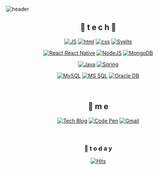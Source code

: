 
<!--
**hyo9134/hyo9134** is a ✨ _special_ ✨ repository because its `README.md` (this file) appears on your GitHub profile.

Here are some ideas to get you started:

- 🔭 I’m currently working on ...
- 🌱 I’m currently learning ...
- 👯 I’m looking to collaborate on ...
- 🤔 I’m looking for help with ...
- 💬 Ask me about ...
- 📫 How to reach me: ...
- 😄 Pronouns: ...
- ⚡ Fun fact: ...
-->
![header](https://capsule-render.vercel.app/api?type=waving&color=gradient&height=300&section=header&text=CodeGream🎨&fontSize=70)

<div align=center>

## 🌹 t e c h 🌹


[![JS](https://img.shields.io/badge/JavaScript-F7DF1E?style=flat-square&logo=JavaScript&logoColor=black)](https://github.com/Joowon0220/TODO-List) [![html](https://img.shields.io/badge/Html-E34F26?style=flat-square&logo=Html5&logoColor=white)](https://github.com/Joowon0220/fullPage) [![css](https://img.shields.io/badge/CSS-1572B6?style=flat-square&logo=CSS3&logoColor=white)](https://github.com/Joowon0220/fullPage) [![Svelte](https://img.shields.io/badge/Svelte-FF3E00?style=flat-square&logo=Svelte&logoColor=white)](https://github.com/Joowon0220/svelte)
<br>

[![React,React Native](https://img.shields.io/badge/React%20/%20ReactNative-61DAFB?style=flat-square&logo=React&logoColor=black)](https://github.com/Joowon0220/My-app) [![NodeJS](https://img.shields.io/badge/Node.js-339933?style=flat-square&logo=Node.js&logoColor=white)](https://github.com/Joowon0220/NodeJS) [![MongoDB](https://img.shields.io/badge/MongoDB-47A248?style=flat-square&logo=MongoDB&logoColor=white)](https://github.com/Joowon0220/React_Login)
<br>

[![Java](https://img.shields.io/badge/Java-007396?style=flat-square&logo=Java&logoColor=white)](https://github.com/Joowon0220/weather) [![Spring](https://img.shields.io/badge/Spring-6DB33F?style=flat-square&logo=Spring&logoColor=white)](https://github.com/Joowon0220/SpringMVC)
<br>

[![MySQL](https://img.shields.io/badge/MySQL-4479A1?style=flat-square&logo=MySQL&logoColor=white)](https://github.com/Joowon0220/Spring_Weather)  [![MS SQL](https://img.shields.io/badge/MSSQL-CC2927?style=flat-square&logo=mssql&logoColor=white)](https://github.com/Joowon0220/Spring_Weather) [![Oracle DB](https://img.shields.io/badge/Oracle-F80000?style=flat-square&logo=oracle&logoColor=white)](https://github.com/Joowon0220/SpringMVC)
<br><br><br>

## 💫 m e 
[![Tech Blog](https://img.shields.io/badge/Blog-FF5722?style=flat-square&logo=blogger&logoColor=white)](https://321coucou.tistory.com/)  [![Code Pen](https://img.shields.io/badge/CodePen-000000?style=flat-square&logo=CodePen&logoColor=white)](https://codepen.io/joowon0220) [![Gmail](https://img.shields.io/badge/Gmail-EA4335?style=flat-square&logo=Gmail&logoColor=white)](mailto:one.joowon@gmail.com)
<br><br><br>


### 💌  t o d a y 

[![Hits](https://hits.seeyoufarm.com/api/count/incr/badge.svg?url=https%3A%2F%2Fgithub.com%2FJoowon0220&count_bg=%23FF0000&title_bg=%23555555&icon=&icon_color=%23E7E7E7&title=hits&edge_flat=false)](https://hits.seeyoufarm.com)
<br><br><br><br><br>

</div>
